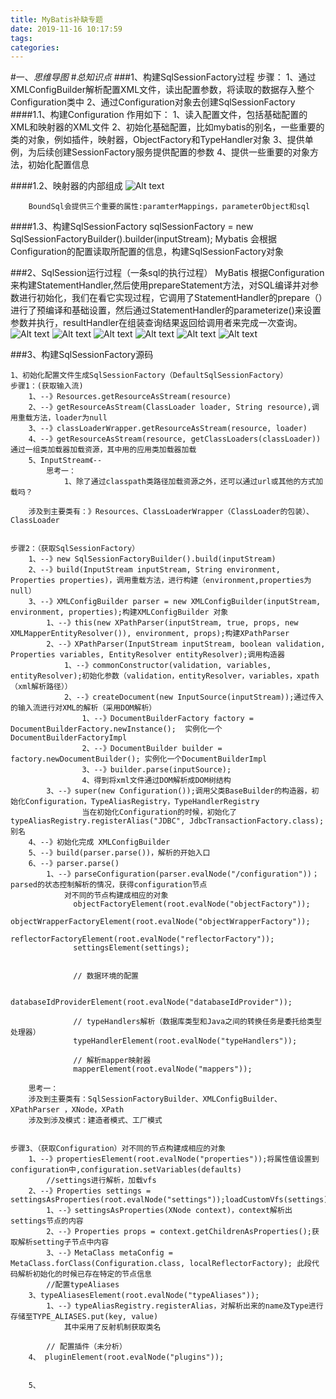```yaml
---
title: MyBatis补缺专题
date: 2019-11-16 10:17:59
tags: 
categories: 
---
```

#一、*思维导图*
#*总知识点*
###1、构建SqlSessionFactory过程
	步骤：
		1、通过XMLConfigBuilder解析配置XML文件，读出配置参数，将读取的数据存入整个Configuration类中
		2、通过Configuration对象去创建SqlSessionFactory
####1.1、构建Configuration
	作用如下：
	1、读入配置文件，包括基础配置的XML和映射器的XML文件
	2、初始化基础配置，比如mybatis的别名，一些重要的类的对象，例如插件，映射器，ObjectFactory和TypeHandler对象
	3、提供单例，为后续创建SessionFactory服务提供配置的参数
	4、提供一些重要的对象方法，初始化配置信息

####1.2、映射器的内部组成
![Alt text](./1561445882321.png)


		BoundSql会提供三个重要的属性:paramterMappings，parameterObject和sql

####1.3、构建SqlSessionFactory
	sqlSessionFactory = new SqlSessionFactoryBuilder().builder(inputStream);
	Mybatis 会根据Configuration的配置读取所配置的信息，构建SqlSessionFactory对象

###2、SqlSession运行过程（一条sql的执行过程）
	MyBatis 根据Configuration来构建StatementHandler,然后使用prepareStatement方法，对SQL编译并对参数进行初始化，我们在看它实现过程，它调用了StatementHandler的prepare（）进行了预编译和基础设置，然后通过StatementHandler的parameterize()来设置参数并执行，resultHandler在组装查询结果返回给调用者来完成一次查询。
![Alt text](./1561447475159.png)
![Alt text](./1561447312174.png)
![Alt text](./1561447695390.png)
![Alt text](./1561447708634.png)
![Alt text](./1561447034475.png)
![Alt text](./1561447118011.png)







###3、构建SqlSessionFactory源码
	
	1、初始化配置文件生成SqlSessionFactory（DefaultSqlSessionFactory）
	步骤1：(获取输入流)
		1、--》Resources.getResourceAsStream(resource)
		2、--》getResourceAsStream(ClassLoader loader, String resource),调用重载方法，loader为null
		3、--》classLoaderWrapper.getResourceAsStream(resource, loader)
		4、--》getResourceAsStream(resource, getClassLoaders(classLoader))通过一组类加载器加载资源，其中用的应用类加载器加载
		5、InputStream《--
			思考一：
				1、除了通过classpath类路径加载资源之外，还可以通过url或其他的方式加载吗？
		
		涉及到主要类有：》Resources、ClassLoaderWrapper（ClassLoader的包装）、ClassLoader
		
		
	步骤2：（获取SqlSessionFactory）
		1、--》new SqlSessionFactoryBuilder().build(inputStream)
		2、--》build(InputStream inputStream, String environment, Properties properties)，调用重载方法，进行构建（environment,properties为null）
		3、--》XMLConfigBuilder parser = new XMLConfigBuilder(inputStream, environment, properties);构建XMLConfigBuilder 对象
			1、--》this(new XPathParser(inputStream, true, props, new XMLMapperEntityResolver()), environment, props);构建XPathParser
			2、--》XPathParser(InputStream inputStream, boolean validation, Properties variables, EntityResolver entityResolver);调用构造器
				1、--》commonConstructor(validation, variables, entityResolver);初始化参数（validation，entityResolver，variables，xpath（xml解析路径））
				2、--》createDocument(new InputSource(inputStream));通过传入的输入流进行对XML的解析（采用DOM解析）
					1、--》DocumentBuilderFactory factory = DocumentBuilderFactory.newInstance();  实例化一个DocumentBuilderFactoryImpl
					2、--》DocumentBuilder builder = factory.newDocumentBuilder(); 实例化一个DocumentBuilderImpl
					3、--》builder.parse(inputSource);
					4、得到将xml文件通过DOM解析成DOM树结构
			3、--》super(new Configuration());调用父类BaseBuilder的构造器，初始化Configuration，TypeAliasRegistry，TypeHandlerRegistry
					当在初始化Configuration的时候，初始化了typeAliasRegistry.registerAlias("JDBC", JdbcTransactionFactory.class);别名
		4、--》初始化完成 XMLConfigBuilder
		5、--》build(parser.parse())，解析的开始入口
		6、--》parser.parse()
			1、--》parseConfiguration(parser.evalNode("/configuration"))；parsed的状态控制解析的情况，获得configuration节点
				对不同的节点构建成相应的对象 
				  objectFactoryElement(root.evalNode("objectFactory"));
				  objectWrapperFactoryElement(root.evalNode("objectWrapperFactory"));
				  reflectorFactoryElement(root.evalNode("reflectorFactory"));
				  settingsElement(settings);
				  
				  
				  // 数据环境的配置
				 
				  databaseIdProviderElement(root.evalNode("databaseIdProvider"));
	
				  // typeHandlers解析（数据库类型和Java之间的转换任务是委托给类型处理器）
				  typeHandlerElement(root.evalNode("typeHandlers"));
	
				  // 解析mapper映射器
				  mapperElement(root.evalNode("mappers"));
				  
		思考一：
		涉及到主要类有：SqlSessionFactoryBuilder、XMLConfigBuilder、XPathParser ，XNode，XPath 
		涉及到涉及模式：建造者模式、工厂模式
		
		
	步骤3、（获取Configuration）对不同的节点构建成相应的对象
		1、--》propertiesElement(root.evalNode("properties"));将属性值设置到configuration中,configuration.setVariables(defaults)
			//settings进行解析，加载vfs
		2、--》Properties settings = settingsAsProperties(root.evalNode("settings"));loadCustomVfs(settings);
			1、--》settingsAsProperties(XNode context)，context解析出settings节点的内容
			2、--》Properties props = context.getChildrenAsProperties();获取解析setting子节点中内容
			3、--》MetaClass metaConfig = MetaClass.forClass(Configuration.class, localReflectorFactory); 此段代码解析初始化的时候已存在特定的节点信息
			//配置typeAliases
		3、typeAliasesElement(root.evalNode("typeAliases"));
			1、--》typeAliasRegistry.registerAlias，对解析出来的name及Type进行存储至TYPE_ALIASES.put(key, value)
				其中采用了反射机制获取类名
			
			// 配置插件（未分析） 	
		4、 pluginElement(root.evalNode("plugins"));
		
		
		5、
			